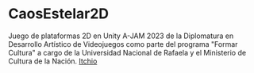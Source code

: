 # CaosEstelar2D
Juego de plataformas 2D en Unity A-JAM 2023 de la Diplomatura en Desarrollo Artístico de Videojuegos como parte del programa "Formar Cultura"  a cargo de la Universidad Nacional de Rafaela y el Ministerio de Cultura de la Nación.
[Itchio](https://wendyriv.itch.io/caostelaciones)
